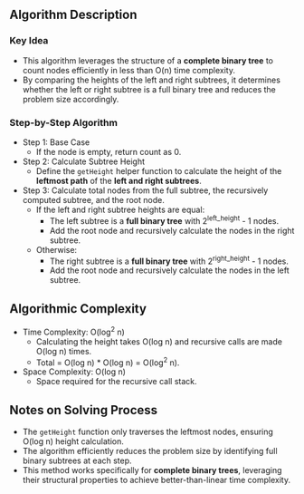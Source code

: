 ## Algorithm Description
### Key Idea
- This algorithm leverages the structure of a **complete binary tree** to count nodes efficiently in less than O(n) time complexity.
- By comparing the heights of the left and right subtrees, it determines whether the left or right subtree is a full binary tree and reduces the problem size accordingly.

### Step-by-Step Algorithm
- Step 1: Base Case
  - If the node is empty, return count as 0.
- Step 2: Calculate Subtree Height
  - Define the ```getHeight``` helper function to calculate the height of the **leftmost path** of the **left and right subtrees**.
- Step 3: Calculate total nodes from the full subtree, the recursively computed subtree, and the root node.
  - If the left and right subtree heights are equal:
    - The left subtree is a **full binary tree** with 2<sup>left_height</sup> - 1 nodes.
    - Add the root node and recursively calculate the nodes in the right subtree.
  - Otherwise:
    - The right subtree is a **full binary tree** with 2<sup>right_height</sup> - 1 nodes.
    - Add the root node and recursively calculate the nodes in the left subtree.

## Algorithmic Complexity
- Time Complexity: O(log<sup>2</sup> n)
  - Calculating the height takes O(log n) and recursive calls are made O(log n) times.
  - Total = O(log n) * O(log n) = O(log<sup>2</sup> n).
- Space Complexity: O(log n)
  - Space required for the recursive call stack.

## Notes on Solving Process
- The ```getHeight``` function only traverses the leftmost nodes, ensuring O(log n) height calculation.
- The algorithm efficiently reduces the problem size by identifying full binary subtrees at each step.
- This method works specifically for **complete binary trees**, leveraging their structural properties to achieve better-than-linear time complexity.